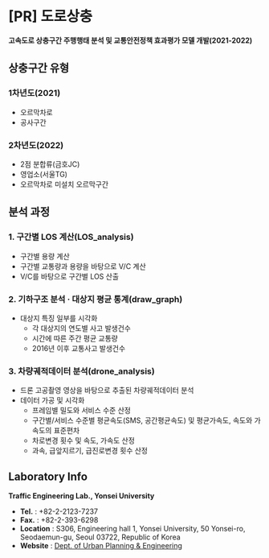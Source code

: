 # [PR] 도로상충
**고속도로 상충구간 주행행태 분석 및 교통안전정책 효과평가 모델 개발(2021-2022)**
## 상충구간 유형
### 1차년도(2021)
* 오르막차로
* 공사구간
### 2차년도(2022)
* 2점 분합류(금호JC)
* 영업소(서울TG)
* 오르막차로 미설치 오르막구간
## 분석 과정
### 1. 구간별 LOS 계산(LOS_analysis)
* 구간별 용량 계산
* 구간별 교통량과 용량을 바탕으로 V/C 계산
* V/C를 바탕으로 구간별 LOS 산출
### 2. 기하구조 분석 · 대상지 평균 통계(draw_graph)
* 대상지 특징 일부를 시각화
  * 각 대상지의 연도별 사고 발생건수
  * 시간에 따른 주간 평균 교통량
  * 2016년 이후 교통사고 발생건수
### 3. 차량궤적데이터 분석(drone_analysis)
* 드론 고공촬영 영상을 바탕으로 추출된 차량궤적데이터 분석
* 데이터 가공 및 시각화
  * 프레임별 밀도와 서비스 수준 산정
  * 구간별/서비스 수준별 평균속도(SMS, 공간평균속도) 및 평균가속도, 속도와 가속도의 표준편차
  * 차로변경 횟수 및 속도, 가속도 산정
  * 과속, 급앞지르기, 급진로변경 횟수 산정
## Laboratory Info
**Traffic Engineering Lab., Yonsei University**
* **Tel.** : +82-2-2123-7237
* **Fax.** : +82-2-393-6298
* **Location** : S306, Engineering hall 1, Yonsei University, 50 Yonsei-ro, Seodaemun-gu, Seoul 03722, Republic of Korea
* **Website** : [Dept. of Urban Planning & Engineering](https://urban.yonsei.ac.kr/urban/research/traffic_engineering_overview.do)
